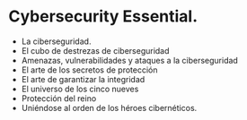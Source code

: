 # Cybersecurity Essential.

- La ciberseguridad.
- El cubo de destrezas de ciberseguridad
- Amenazas, vulnerabilidades y ataques a la ciberseguridad
- El arte de los secretos de protección
- El arte de garantizar la integridad
- El universo de los cinco nueves
- Protección del reino
- Uniéndose al orden de los héroes cibernéticos.
